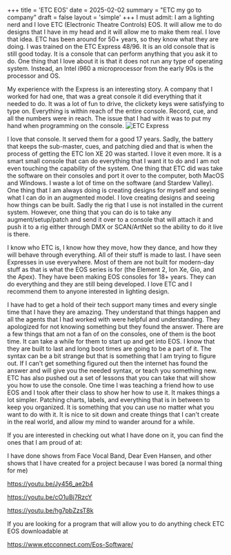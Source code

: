 +++
title = 'ETC EOS'
date = 2025-02-02
summary = "ETC my go to company"
draft = false
layout = 'simple'
+++
I must admit: I am a lighting nerd and I love ETC (Electronic Theatre Controls) EOS. It will allow me to do designs that I have in my head and it will allow me to make them real. I love that idea. ETC has been around for 50+ years, so they know what they are doing. I was trained on the ETC Express 48/96. It is an old console that is still good today. It is a console that can perform anything that you ask it to do. One thing that I love about it is that it does not run any type of operating system. Instead, an Intel i960 a microprocessor from the early 90s is the processor and OS.

My experience with the Express is an interesting story. A company that I worked for had one, that was a great console it did everything that it needed to do. It was a lot of fun to drive, the clickety keys were satisfying to type on. Everything is within reach of the entire console. Record, cue, and all the numbers were in reach. The issue that I had with it was to put my hand when programming on the console. 
![ETC Express](/images/express_etc.png)

I love that console. It served them for a good 17 years. Sadly, the battery that keeps the sub-master, cues, and patching died and that is when the process of getting the ETC Ion XE 20 was started. I love it even more. It is a smart small console that can do everything that I want it to do and I am not even touching the capability of the system. One thing that ETC did was take the software on their consoles and port it over to the computer, both MacOS and Windows. I waste a lot of time on the software (and Stardew Valley). One thing that I am always doing is creating designs for myself and seeing what I can do in an augmented model. I love creating designs and seeing how things can be built. Sadly the rig that I use is not installed in the current system. However, one thing that you can do is to take any augment/setup/patch and send it over to a console that will attach it and push it to a rig either through DMX or SCAN/ArtNet so the ability to do it live is there. 

I know who ETC is, I know how they move, how they dance, and how they will behave through everything. All of their stuff is made to last. I have seen Expresses in use everywhere. Most of them are not built for modern-day stuff as that is what the EOS series is for (the Element 2, Ion Xe, Gio, and the Apex). They have been making EOS consoles for 18+ years. They can do everything and they are still being developed. I love ETC and I recommend them to anyone interested in lighting design. 

I have had to get a hold of their tech support many times and every single time that I have they are amazing. They understand that things happen and all the agents that I had worked with were helpful and understanding. They apologized for not knowing something but they found the answer. There are a few things that am not a fan of on the consoles, one of them is the boot time. It can take a while for them to start up and get into EOS. I know that they are built to last and long boot times are going to be a part of it. The syntax can be a bit strange but that is something that I am trying to figure out. If I can't get something figured out then the internet has found the answer and will give you the needed syntax, or teach you something new. ETC has also pushed out a set of lessons that you can take that will show you how to use the console. One time I was teaching a friend how to use EOS and I took after their class to show her how to use it. It makes things a lot simpler. Patching charts, labels, and everything that is in between to keep you organized. It is something that you can use no matter what you want to do with it. It is nice to sit down and create things that I can't create in the real world, and allow my mind to wander around for a while. 

If you are interested in checking out what I have done on it, you can find the ones that I am proud of at: 


I have done shows from Face Vocal Band, Dear Even Hansen, and other shows that I have created for a project because I was bored (a normal thing for me) 

https://youtu.be/Jy456_ae2b4

https://youtu.be/cO1uBj7RzcY

https://youtu.be/hg7pbZzsT8k



If you are looking for a program that will allow you to do anything check ETC EOS downloadable at 

https://www.etcconnect.com/Eos-Software/